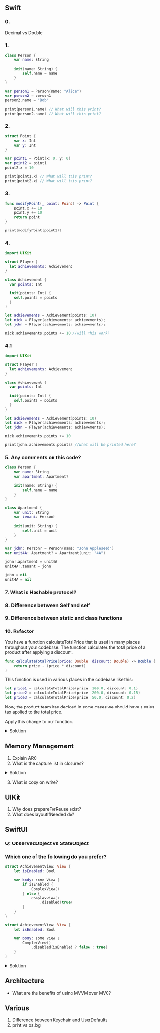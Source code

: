 ## Swift

### 0.

Decimal vs Double

### 1. 

```swift
class Person {
    var name: String
    
    init(name: String) {
        self.name = name
    }
}

var person1 = Person(name: "Alice")
var person2 = person1
person2.name = "Bob"

print(person1.name) // What will this print?
print(person2.name) // What will this print?
```

### 2. 

```swift
struct Point {
    var x: Int
    var y: Int
}

var point1 = Point(x: 0, y: 0)
var point2 = point1
point2.x = 10

print(point1.x) // What will this print?
print(point2.x) // What will this print?
```

### 3. 
```swift
func modifyPoint(_ point: Point) -> Point {
    point.x += 10
    point.y += 10
    return point
}

print(modifyPoint(point1))
```

### 4. 

``` swift
import UIKit

struct Player {
  let achievements: Achievement
}

class Achievement {
  var points: Int

  init(points: Int) {
    self.points = points
  }
}

let achievements = Achievement(points: 10)
let nick = Player(achievements: achievements);
let john = Player(achievements: achievements);

nick.achievements.points += 10 //will this work?
```

### 4.1

```swift
import UIKit

struct Player {
  let achievements: Achievement
}

class Achievement {
  var points: Int

  init(points: Int) {
    self.points = points
  }
}

let achievements = Achievement(points: 10)
let nick = Player(achievements: achievements);
let john = Player(achievements: achievements);

nick.achievements.points += 10

print(john.achievements.points) //what will be printed here?
```

### 5. Any comments on this code?

```swift
class Person {
    var name: String
    var apartment: Apartment?
    
    init(name: String) {
        self.name = name
    }
}

class Apartment {
    var unit: String
    var tenant: Person?
    
    init(unit: String) {
        self.unit = unit
    }
}

var john: Person? = Person(name: "John Appleseed")
var unit4A: Apartment? = Apartment(unit: "4A")

john!.apartment = unit4A
unit4A!.tenant = john

john = nil
unit4A = nil
```

### 7. What is Hashable protocol?

### 8. Difference between Self and self

### 9. Difference between static and class functions

### 10. Refactor

You have a function calculateTotalPrice that is used in many places throughout your codebase. The function calculates the total price of a product after applying a discount.

```swift
func calculateTotalPrice(price: Double, discount: Double) -> Double {
    return price - (price * discount)
}
```

This function is used in various places in the codebase like this:

```swift
let price1 = calculateTotalPrice(price: 100.0, discount: 0.1)
let price2 = calculateTotalPrice(price: 200.0, discount: 0.15)
let price3 = calculateTotalPrice(price: 50.0, discount: 0.2)
```

Now, the product team has decided in some cases we should have a sales tax applied to the total price. 

Apply this change to our function.

<details>
  <summary>Solution</summary> 
  We will use an optional with a default value to avoid changing the code everywhere it is used and only provide the sales tax if needed.
</details> 



## Memory Management

1. Explain ARC
2. What is the capture list in closures?

<details>
  <summary>Solution</summary> 
 
<a href="https://www.hackingwithswift.com/articles/179/capture-lists-in-swift-whats-the-difference-between-weak-strong-and-unowned-references">Theory</a>
  
</details> 

3. What is copy on write?

## UIKit

1. Why does prepareForReuse exist?
2. What does layoutIfNeeded do?

## SwiftUI

### Q: ObservedObject vs StateObject

### Which one of the following do you prefer?

```swift
struct AchievementView: View {
    let isEnabled: Bool

    var body: some View {
        if isEnabled {
            ComplexView()
        } else {
            ComplexView()
                .disabled(true)
        }
    }
}

struct AchievementView: View {
    let isEnabled: Bool

    var body: some View {
        ComplexView()
            .disabled(isEnabled ? false : true)
    }
}
```

<details> 
    <summary>Solution</summary> 
  <a href = "https://swiftwithmajid.com/2021/12/09/structural-identity-in-swiftui/">Structural Identity</a>
</details> 


## Architecture

* What are the benefits of using MVVM over MVC?



## Various
1. Difference between Keychain and UserDefaults
2. print vs os.log
